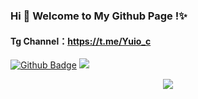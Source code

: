 ### Hi 👋 Welcome to My Github Page !✨
#### Tg Channel：https://t.me/Yuio_c

[![Github Badge](https://img.shields.io/badge/-Github-232323?color=%23e17055&style=flat&logo=Github&logoColor=white&link=https://github.com/ByteRK)](https://github.com/ByteRK)
![](https://visitor-badge.glitch.me/badge?page_id=ByteRK&left_color=%23636e72&right_color=%2300cec9)  

<!-- 贪吃蛇代码贡献图 -->
<div align="center"><img src="https://cdn.jsdelivr.net/gh/ByteRK/ByteRK/contribution-snake/github-contribution-snake.svg" /></div>

<!--
**ddgksf2013/ddgksf2013** is a ✨ _special_ ✨ repository because its `README.md` (this file) appears on your GitHub profile.

Here are some ideas to get you started:

- 🔭 I’m currently working on ...
- 🌱 I’m currently learning ...
- 👯 I’m looking to collaborate on ...
- 🤔 I’m looking for help with ...
- 💬 Ask me about ...
- 📫 How to reach me: ...
- 😄 Pronouns: ...
- ⚡ Fun fact: ...
-->

